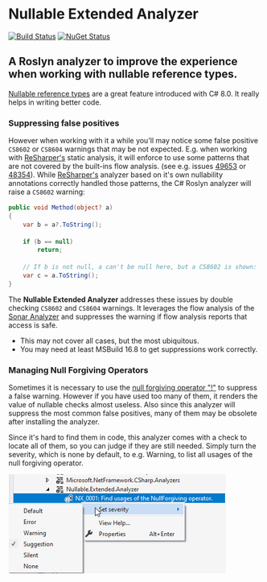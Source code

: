 # Nullable Extended Analyzer 
[![Build Status](https://dev.azure.com/tom-englert/Open%20Source/_apis/build/status/Nullable.Extended.Analyzer?branchName=master)](https://dev.azure.com/tom-englert/Open%20Source/_build/latest?definitionId=39&branchName=master)
[![NuGet Status](https://img.shields.io/nuget/v/Nullable.Extended.Analyzer.svg)](https://www.nuget.org/packages/Nullable.Extended.Analyzer/)

## A Roslyn analyzer to improve the experience when working with nullable reference types.

[Nullable reference types](https://docs.microsoft.com/en-us/dotnet/csharp/nullable-references) 
are a great feature introduced with C# 8.0. It really helps in writing better code.

### Suppressing false positives

However when working with it a while you'll may notice some false positive `CS8602` or `CS8604` warnings that may be not expected.
E.g. when working with [ReSharper's](https://www.jetbrains.com/resharper/) static analysis, it will enforce to use some 
patterns that are not covered by the built-ins flow analysis. (see e.g. issues [49653](https://github.com/dotnet/roslyn/issues/49653) 
or [48354](https://github.com/dotnet/roslyn/issues/48354)). While [ReSharper's](https://www.jetbrains.com/resharper/) analyzer based on 
it's own nullability annotations correctly handled those patterns, the C# Roslyn analyzer will raise a `CS8602` warning:

```c#
public void Method(object? a) 
{
    var b = a?.ToString();

    if (b == null)
        return;

    // If b is not null, a can't be null here, but a CS8602 is shown:
    var c = a.ToString();
}
``` 

The **Nullable Extended Analyzer** addresses these issues by double checking `CS8602` and `CS8604` warnings.
It leverages the flow analysis of the [Sonar Analyzer](https://github.com/SonarSource/sonar-dotnet) and suppresses the 
warning if flow analysis reports that access is safe.

- This may not cover all cases, but the most ubiquitous.
- You may need at least MSBuild 16.8 to get suppressions work correctly.

### Managing Null Forgiving Operators

Sometimes it is necessary to use the [null forgiving operator "!"](https://docs.microsoft.com/en-us/dotnet/csharp/language-reference/operators/null-forgiving) to suppress a false warning.
However if you have used too many of them, it renders the value of nullable checks almost useless.
Also since this analyzer will suppress the most common false positives, many of them may be obsolete after installing the analyzer.

Since it's hard to find them in code, this analyzer comes with a check to locate all of them, so you can judge if they are still needed.
Simply turn the severity, which is none by default, to e.g. Warning, to list all usages of the null forgiving operator.

![image](assets/NX_0001.png)